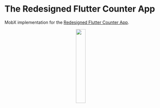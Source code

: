 # The Redesigned Flutter Counter App
MobX implementation for the [Redesigned Flutter Counter App](https://github.com/TheWCKD/blocFromHeroToWizard/tree/main/%231%20-%20The%20New%20Counter%20App).

<p align="center">
  <img width=25% src="https://user-images.githubusercontent.com/28132516/198865761-728962e3-aed2-4b63-b631-904bf79a6f2d.gif">
</p>
